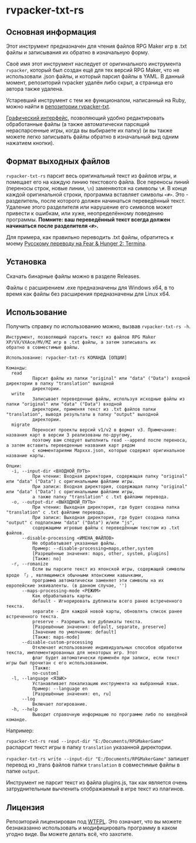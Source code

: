 # rvpacker-txt-rs

## Основная информация

Этот инструмент предназначен для чтения файлов RPG Maker игр в .txt файлы и записывания их обратно в изначальную форму.

Своё имя этот инструмент наследует от оригинального инструмента `rvpacker`, который был создан ещё для тех версий RPG Maker, что не использовали .json файлы, и который парсил файлы в YAML. В данный момент, репозиторий rvpacker удалён либо скрыт, а страница его автора также удалена.

Устаревший инструмент с тем же функционалом, написанный на Ruby, можно найти в [репозитории rvpacker-txt](https://github.com/savannstm/rvpacker-txt).

[Графический интерфейс](https://github.com/savannstm/rpgmtranslate), позволяющий удобно редактировать обработанные файлы (а также автоматически парсящий нераспарсенные игры, когда вы выбираете их папку) (и вы также можете легко записывать файлы обратно в изначальный вид одним нажатием кнопки).

## Формат выходных файлов

`rvpacker-txt-rs` парсит весь оригинальный текст из файлов игры, и помещает его на каждую линию текстового файла. Все переносы линий (переносы строк, новые линии, `\n`) заменяются на символы `\#`.
В конце каждой оригинальной строки, программа вставляет символы `<#>`. Это - разделитель, после которого должен начинаться переведённый текст. Удаление этого разделителя или нарушение его символов может привести к ошибкам, или хуже, неопределённому поведению программы. **Помните: ваш переведённый текст всегда должен начинаться после разделителя `<#>`.**

Для примера, как правильно переводить .txt файлы, обратитесь к моему [Русскому переводу на Fear & Hunger 2: Termina](https://github.com/savannstm/fh2-termina-translation).

## Установка

Скачать бинарные файлы можно в разделе Releases.

Файлы с расширением .exe предназначены для Windows x64, в то время как файлы без расширения предназначены для Linux x64.

## Использование

Получить справку по использованию можно, вызвав `rvpacker-txt-rs -h`.

```text
Инструмент, позволяющий парсить текст из файлов RPG Maker XP/VX/VXAce/MV/MZ игр в .txt файлы, а затем записывать их
обратно в совместимые файлы.

Использование: rvpacker-txt-rs КОМАНДА [ОПЦИИ]

Команды:
  read
          Парсит файлы из папки "original" или "data" ("Data") входной директории в папку "translation" выходной
          директории.
  write
          Записывает переведенные файлы, используя исходные файлы из папки "original" или "data" ("Data") входной
          директории, применяя текст из .txt файлов папки "translation", выводя результаты в папку "output" выходной
          директории.
  migrate
          Переносит проекты версий v1/v2 в формат v3. Примечание: названия карт в версии 3 реализованы по-другому,
          поэтому вам следует выполнить read --append после переноса, а затем вставить переведенные названия карт рядом
          с комментариями Mapxxx.json, которые содержат оригинальное название карты.

Опции:
  -i, --input-dir <ВХОДНОЙ_ПУТЬ>
          При чтении: Входная директория, содержащая папку "original" или "data" ("Data") с оригинальными файлами игры.
          При записи: Входная директория, содержащая папку "original" или "data" ("Data") с оригинальными файлами игры,
          а также папку "translation" с .txt файлами перевода.
  -o, --output-dir <ВЫХОДНОЙ_ПУТЬ>
          При чтении: Выходная директория, где будет создана папка "translation" с .txt файлами перевода.
          При записи: Выходная директория, где будет создана папка "output" с подпапками "data" ("Data") и/или "js",
          содержащими игровые файлы с переведённым текстом из .txt файлов.
      --disable-processing <ИМЕНА_ФАЙЛОВ>
          Не обрабатывает указанные файлы.
          Пример: --disable-processing=maps,other,system
          [Разрешённые значения: maps, other, system, plugins]
          [Также: no]
  -r, --romanize
          Если вы парсите текст из японской игры, содержащей символы вроде 「」, являющимися обычными японскими кавычками,
          программа автоматически заменяет эти символы на их европейские эквиваленты. (в данном случае, '')
      --maps-processing-mode <РЕЖИМ>
          Как обрабатывать карты.
          default - Игнорировать дубликаты всего ранее встреченного текста.
          separate - Для каждой новой карты, обновлять список ранее встреченного текста.
          preserve - Разрешить все дубликаты текста.
          [Разрешённые значения: default, separate, preserve]
          [Значение по умолчанию: default]
          [Также: maps-mode]
      --disable-custom-processing
          Отключает использование индивидуальных способов обработки текста, имплементированных для некоторых игр. Этот
          флаг будет автоматически применён при записи, если текст игры был прочитан с его использованием.
          [Также:
          no-custom]
  -l, --language <ЯЗЫК>
          Устанавливает локализацию инструмента на выбранный язык.
          Пример: --language en
          [Разрешённые значения: en, ru]
      --log
          Включает логирование.
  -h, --help
          Выводит справочную информацию по программе либо по введёной команде.
```

Например:

`rvpacker-txt-rs read --input-dir "E:/Documents/RPGMakerGame"` распарсит текст игры в папку `translation` указанной директории.

`rvpacker-txt-rs write --input-dir "E:/Documents/RPGMakerGame"` запишет перевод из \_trans файлов папки `translation` в совместимые файлы в папке `output`.

Инструмент не парсит текст из файла plugins.js, так как является очень затруднительным вычленить отображаемый в игре текст из плагинов.

## Лицензия

Репозиторий лицензирован под [WTFPL](http://www.wtfpl.net/).
Это означает, что вы можете безнаказанно использовать и модифицировать программу в каком угодно виде. Вы можете делать всё, что захотите.
